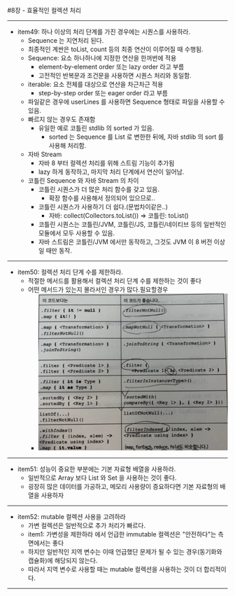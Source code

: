 #8장 - 효율적인 컬렉션 처리

---
- item49: 하나 이상의 처리 단계를 가진 경우에는 시퀀스를 사용하라.
  - Sequence 는 지연처리 된다.
  - 최종적인 계싼은 toList, count 등의 최종 연산이 이루어질 때 수행됨.
  - Sequence: 요소 하나하나에 지정한 연산을 한꺼번에 적용
    - element-by-element order 또는 lazy order 라고 부름
    - 고전적인 반복문과 조건문을 사용하면 시퀀스 처리와 동일함.
  - iterable: 요소 전체를 대상으로 연산을 차근차근 적용
    - step-by-step order 또는 eager order 라고 부름
  - 파일같은 경우에 userLines 를 사용하면 Sequence<String> 형태로 파일을 사용할 수 있음.
  - 빠르지 않는 경우도 존재함
    - 유일한 예로 코틀린 stdlib 의 sorted 가 있음.
      - sorted 는 Sequence 를 List 로 변한한 뒤에, 자바 stdlib 의 sort 를 사용해 처리함.
  - 자바 Stream
    - 자바 8 부터 컬렉션 처리를 위해 스트림 기능이 추가됨
    - lazy 하게 동작하고, 마지막 처리 단계에서 연산이 일어남.
  - 코틀린 Sequence 와 자바 Stream 의 차이
    - 코틀린 시퀀스가 더 많은 처리 함수를 갖고 있음.
      - 확장 함수를 사용해서 정의되어 있으므로..
    - 코틀린 시퀀스가 사용하기 더 쉽다.(문법차이같은..)
      - 자바: collect(Collectors.toList()) => 코틀린: toList()
    - 코틀린 시퀀스는 코틀린/JVM, 코틀린/JS, 코틀린/네이티브 등의 일반적인 모듈에서 모두 사용할 수 있음.
    - 자바 스트림은 코틀린/JVM 에서만 동작하고, 그것도 JVM 이 8 버전 이상일 때만 동작.


---
- item50: 컬렉션 처리 단계 수를 제한하라.
  - 적절한 메서드를 활용해서 컬렉션 처리 단계 수를 제한하는 것이 좋다
  - 어떤 메서드가 있는지 몰라서인 경우가 많다.필요할경우 
    - ![img.png](img.png)
    

---
- item51: 성능이 중요한 부분에는 기본 자료형 배열을 사용하라.
  - 일반적으로 Array 보다  List 와 Set 을 사용하는 것이 좋다.
  - 굉장히 많은 데이터를 가공하고, 메모리 사용량이 증요하다면 기본 자료형의 배열을 사용하자


---
- item52: mutable 컬렉션 사용을 고려하라
  - 가변 컬렉션은 일반적으로 추가 처리가 빠르다.
  - item1: 가변성을 제한하라 에서 언급한 immutable 컬렉션은 "안전하다"는 측면에서는 좋다
  - 하지만 일반적인 지역 변수는 이때 언급했단 문제가 될 수 있는 경우(동기화와 캡슐화)에 해당되지 않는다.
  - 따라서 지역 변수로 사용할 때는 mutable 컬렉션을 사용하는 것이 더 합리적이다.

---



